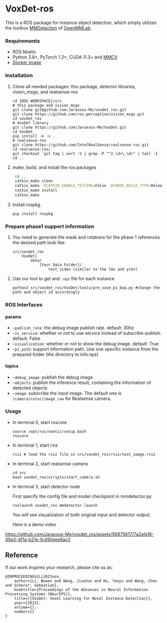 # VoxDet-ros
This is a ROS package for instance object detection, which simply utilizes the toolbox [MMDetection](https://github.com/open-mmlab/mmdetection) of [OpenMMLab](https://openmmlab.com/).

### Requirements

- ROS Noetic
- Python 3.8+, PyTorch 1.2+, CUDA 11.3+ and [MMCV](https://mmcv.readthedocs.io/en/latest/#installation)
- [Docker image]([bowenli1024/voxdet:ros-v1](https://hub.docker.com/layers/bowenli1024/voxdet/ros-v1/images/sha256-77b1d0d6f33a05b4e8ab64893ca328d6df3fd8f34803caa2403ff4b3f3ffe89a?context=repo))



### Installation

1. Clone all needed packages: this package, detector libraries, vision_msgs, and realsense-ros
    ```shell
    cd {ROS WORKSPACE}/src
    # this package and vision_msgs
    git clone git@github.com:Jaraxxus-Me/voxdet_ros.git
    git clone https://github.com/ros-perception/vision_msgs.git
    cd voxdet_ros
	# VoxDet library    
    git clone https://github.com/Jaraxxus-Me/VoxDet.git
    cd VoxDet
    pip install -e -v .
    # realsense-ros
    git clone https://github.com/IntelRealSense/realsense-ros.git
    cd realsense-ros/
    git checkout `git tag | sort -V | grep -P "^2.\d+\.\d+" | tail -1`
    cd ..
    ```

2. make, build, and install the ros packages

   ```bash
    cd ..
    catkin_make clean
    catkin_make -DCATKIN_ENABLE_TESTING=False -DCMAKE_BUILD_TYPE=Release
    catkin_make install
    catkin_make
   ```
3. Install rospkg.

   ```shell
   pip install rospkg
   ```



### Prepare phase1 support information

1. You need to generate the mask and rotations for the phase 1 references the desired path look like:
    ```
    src/voxdet_ros
        VoxDet/
            data/
                [Your Data Folder]/
                    test_video (similar to the lmo and ycbv)
    ```
2. Use our tool to get and `.npz` file for each instance
    ```
    python3 src/voxdet_ros/VoxDet/tools/pre_save_p1_bop.py #change the path and object id accordingly
    ```
   

### ROS Interfaces

#### params

- `~publish_rate`: the debug image publish rate. default: 30hz
- `~is_service`: whether or not to use service instead of subscribe-publish. default: False
- `~visualization`: whether or not to show the debug image. default: True
- `~p1_path`: support information path. Use one specific instance from the prepared folder (the directory to info.npz)

#### topics

- `~debug_image`: publish the debug image
- `~objects`: publish the inference result, containing the information of detected objects
- `~image`: subscribe the input image. The default one is `/camera/color/image_raw` for Realsense camera.



### Usage

- In terminal 0, start roscore
    ```shell
    source /opt/ros/noetic/setup.bash
    roscore
    ```

- In terminal 1, start rviz
    ```shell
    rviz # load the rviz file in src/voxdet_ros/rviz/test_image.rviz
    ```

- In terminal 2, start realsense camera

    ```shell
    cd src
    bash voxdet_ros/scripts/start_camera.sh
    ```

- In terminal 3, start detector node

    First specify the config file and model checkpoint in mmdetector.py

    ```shell
    roslaunch voxdet_ros mmdetector.launch
    ```

    You will see visualization of both original input and detector output.

    Here is a demo video
    

https://github.com/Jaraxxus-Me/voxdet_ros/assets/56875617/7a2afa18-49a3-4f1a-b21e-fc490eee9ac2

## Reference
If our work inspires your research, please cite us as:

```
@INPROCEEDINGS{Li2023vox,       
	author={Li, Bowen and Wang, Jiashun and Hu, Yaoyu and Wang, Chen and Scherer, Sebastian},   
	booktitle={Proceedings of the Advances in Neural Information Processing Systems (NeurIPS)}, 
	title={{VoxDet: Voxel Learning for Novel Instance Detection}},
	year={2023},
	volume={},
	number={}
}
```

